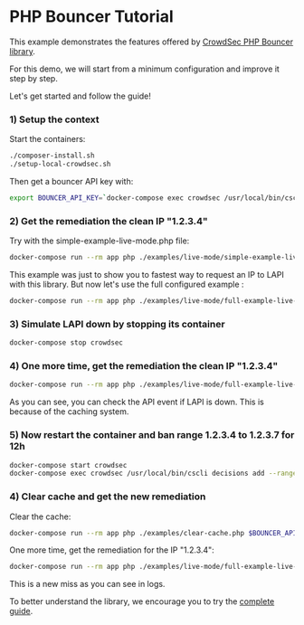 # PHP Bouncer Tutorial

This example demonstrates the features offered by [CrowdSec PHP Bouncer library](https://github.com/crowdsecurity/php-cs-bouncer).

For this demo, we will start from a minimum configuration and improve it step by step.

Let's get started and follow the guide!

### 1) Setup the context

Start the containers:

```bash
./composer-install.sh
./setup-local-crowdsec.sh
```

Then get a bouncer API key with:

```bash
export BOUNCER_API_KEY=`docker-compose exec crowdsec /usr/local/bin/cscli bouncers add example-bouncer-php-library -o raw`
```

### 2) Get the remediation the clean IP "1.2.3.4"

Try with the simple-example-live-mode.php file:

```bash
docker-compose run --rm app php ./examples/live-mode/simple-example-live-mode.php $BOUNCER_API_KEY 1.2.3.4 http://crowdsec:8080
```

This example was just to show you to fastest way to request an IP to LAPI with this library. But now let's use the full configured example :

```bash
docker-compose run --rm app php ./examples/live-mode/full-example-live-mode.php $BOUNCER_API_KEY 1.2.3.4 http://crowdsec:8080
```

### 3) Simulate LAPI down by stopping its container

```bash
docker-compose stop crowdsec
```

### 4) One more time, get the remediation the clean IP "1.2.3.4"

```bash
docker-compose run --rm app php ./examples/live-mode/full-example-live-mode.php $BOUNCER_API_KEY 1.2.3.4 http://crowdsec:8080
```

As you can see, you can check the API event if LAPI is down. This is because of the caching system.

### 5) Now restart the container and ban range 1.2.3.4 to 1.2.3.7 for 12h

```bash
docker-compose start crowdsec
docker-compose exec crowdsec /usr/local/bin/cscli decisions add --range 1.2.3.4/30 --duration 12h --type ban -o json
```

### 4) Clear cache and get the new remediation

Clear the cache:

```bash
docker-compose run --rm app php ./examples/clear-cache.php $BOUNCER_API_KEY
```

One more time, get the remediation for the IP "1.2.3.4":

```bash
docker-compose run --rm app php ./examples/live-mode/full-example-live-mode.php $BOUNCER_API_KEY 1.2.3.4 http://crowdsec:8080
```

This is a new miss as you can see in logs.

To better understand the library, we encourage you to try the [complete guide](https://github.com/crowdsecurity/php-cs-bouncer/blob/main/docs/complete-guide.md).